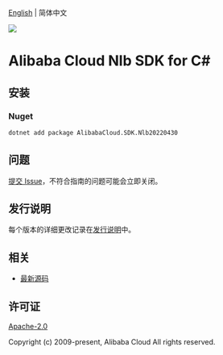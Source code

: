 [English](README.md) | 简体中文

![](https://aliyunsdk-pages.alicdn.com/icons/AlibabaCloud.svg)

# Alibaba Cloud Nlb SDK for C#

## 安装

### Nuget

```bash
dotnet add package AlibabaCloud.SDK.Nlb20220430
```

## 问题

[提交 Issue](https://github.com/aliyun/alibabacloud-csharp-sdk/issues/new)，不符合指南的问题可能会立即关闭。

## 发行说明

每个版本的详细更改记录在[发行说明](./ChangeLog.md)中。

## 相关

* [最新源码](https://github.com/aliyun/alibabacloud-csharp-sdk/)

## 许可证

[Apache-2.0](http://www.apache.org/licenses/LICENSE-2.0)

Copyright (c) 2009-present, Alibaba Cloud All rights reserved.
